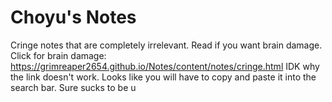 # Choyu's Notes

Cringe notes that are completely irrelevant. Read if you want brain damage. <br>
Click for brain damage: https://grimreaper2654.github.io/Notes/content/notes/cringe.html
IDK why the link doesn't work. Looks like you will have to copy and paste it into the search bar. Sure sucks to be u
